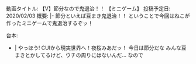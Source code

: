 動画タイトル: 【V】節分なので鬼退治！！ 【ミニゲーム】
投稿予定日: 2020/02/03
概要: |-
  節分といえば豆まき鬼退治！！
  ということで今回はねこが作ったミニゲームで鬼退治するぞッ！

台本:
  - |
    やっほう! CUIから現実世界へ！夜桜みあだッ！
    今日は節分だな
    みんな豆まきとかしてるけど、ウチの周りにはないんだ...
    なので
